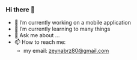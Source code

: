 ### Hi there 👋

- 🔭 I’m currently working on a mobile application
- 🌱 I’m currently learning to many things
- 💬 Ask me about ...
- 📫 How to reach me: 
  - my email: zeynabrz80@gmail.com

